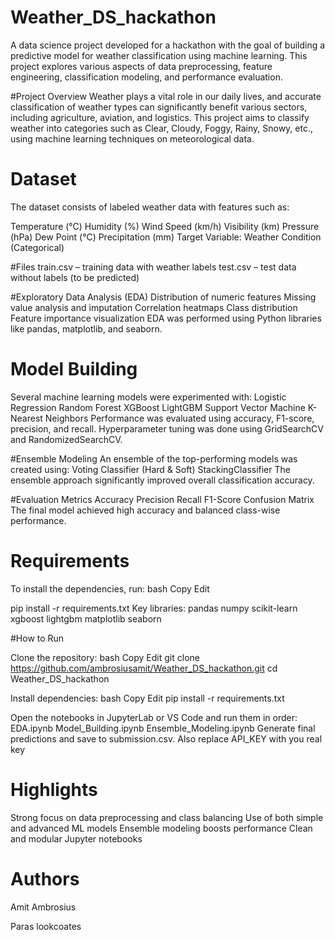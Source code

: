 # Weather_DS_hackathon
A data science project developed for a hackathon with the goal of building a predictive model for weather classification using machine learning. This project explores various aspects of data preprocessing, feature engineering, classification modeling, and performance evaluation.

#Project Overview
Weather plays a vital role in our daily lives, and accurate classification of weather types can significantly benefit various sectors, including agriculture, aviation, and logistics. This project aims to classify weather into categories such as Clear, Cloudy, Foggy, Rainy, Snowy, etc., using machine learning techniques on meteorological data.


# Dataset
The dataset consists of labeled weather data with features such as:

Temperature (°C)
Humidity (%)
Wind Speed (km/h)
Visibility (km)
Pressure (hPa)
Dew Point (°C)
Precipitation (mm)
Target Variable: Weather Condition (Categorical)

#Files
train.csv – training data with weather labels
test.csv – test data without labels (to be predicted)


#Exploratory Data Analysis (EDA)
Distribution of numeric features
Missing value analysis and imputation
Correlation heatmaps
Class distribution
Feature importance visualization
EDA was performed using Python libraries like pandas, matplotlib, and seaborn.


# Model Building
Several machine learning models were experimented with:
Logistic Regression
Random Forest
XGBoost
LightGBM
Support Vector Machine
K-Nearest Neighbors
Performance was evaluated using accuracy, F1-score, precision, and recall. Hyperparameter tuning was done using GridSearchCV and RandomizedSearchCV.

#Ensemble Modeling
An ensemble of the top-performing models was created using:
Voting Classifier (Hard & Soft)
StackingClassifier
The ensemble approach significantly improved overall classification accuracy.

#Evaluation Metrics
Accuracy
Precision
Recall
F1-Score
Confusion Matrix
The final model achieved high accuracy and balanced class-wise performance.

# Requirements
To install the dependencies, run:
bash
Copy
Edit

pip install -r requirements.txt
Key libraries:
pandas
numpy
scikit-learn
xgboost
lightgbm
matplotlib
seaborn

  #How to Run

Clone the repository:
bash
Copy
Edit
git clone https://github.com/ambrosiusamit/Weather_DS_hackathon.git
cd Weather_DS_hackathon

Install dependencies:
bash
Copy
Edit
pip install -r requirements.txt

Open the notebooks in JupyterLab or VS Code and run them in order:
EDA.ipynb
Model_Building.ipynb
Ensemble_Modeling.ipynb
Generate final predictions and save to submission.csv.
Also replace API_KEY with you real key

# Highlights
Strong focus on data preprocessing and class balancing
Use of both simple and advanced ML models
Ensemble modeling boosts performance
Clean and modular Jupyter notebooks

# Authors
Amit Ambrosius

Paras lookcoates

